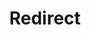 ﻿---
layout: src/layouts/Redirect.astro
title: Redirect
redirect: /docs/deployments/html-and-javascript-application-deployments
pubDate:  2023-01-01
navSearch: false
navSitemap: false
navMenu: false
---
